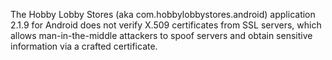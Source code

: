 The Hobby Lobby Stores (aka com.hobbylobbystores.android) application 2.1.9 for Android does not verify X.509 certificates from SSL servers, which allows man-in-the-middle attackers to spoof servers and obtain sensitive information via a crafted certificate.